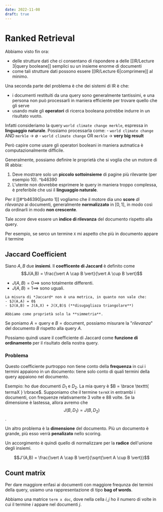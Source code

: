 ```yaml
---
date: 2022-11-08
draft: true
---
```

# Ranked Retrieval
Abbiamo visto fin ora:
- delle strutture dati che ci consentano di rispondere a delle [[IR/Lecture 3|query booleane]] semplici su un insieme enorme di documenti
- come tali strutture dati possono essere [[IR/Lecture 6|comprimere]] al minimo.

Una seconda parte del problema è che dei sistemi di IR è che:
- i documenti restituiti da una query sono generalmente tantissimi, e una persona non può processarli in maniera efficiente per trovare quello che gli serve
- usando male gli **operatori** di ricerca booleana potrebbe indurre in un risultato vuoto.

Infatti consideriamo la query `world climate change merkle`, espressa in **linguaggio naturale**.
Possiamo processarla come:
	- `world climate change` AND `merkle` -> $\emptyset$
	- `world climate change` OR `merkle` -> **very big result**

Però capire come usare gli operatori booleani in maniera autmatica è computazionalmente difficile.

Generalmente, possiamo definire le proprietà che si voglia che un motore di IR abbia:
1. Deve mostrare solo un **piccolo sottoinsieme** di pagine più rilevante (per esempio 10). ^b46390
2. L'utente non dovrebbe esprimere le query in maniera troppo complessa, è preferibile che usi il **linguaggio naturale**.

Per il [[#^b46390|punto 1]] vogliamo che il motore dia uno **score** *di rilevanza* ai documenti, generalmente **normalizzato** in $\left[ 0,1 \right]$, in modo così da ordinarli in modo **non crescente**.

Tale *score* deve essere un **indice di rilevanza** del documento rispetto alla query.

Per esempio, se serco un termine `X` mi aspetto che più in documento appare il termine

## Jaccard Coefficient
Siano $A,B$ due **insiemi**.
Il **coefficente di Jaccard** è definito come $$J(A,B) = \frac{\vert A \cap B \vert}{\vert A \cup B \vert}$$

- $J(A,B) = 0 \implies$ sono totalmente differenti.
- $J(A,B) = 1 \implies$ sono uguali.

```ad-important
La misura di *Jaccard* non è una metrica, in quanto non vale che:
- $J(A,A) = 0$
- $J(A,B) = J(A,X) + J(X,B)$ (**disugagliaza triangolare**)

Abbiamo come proprietà solo la **simmetria**.
```


Se poniamo $A = \text{query}$ e $B = \text{document}$, possiamo misurare la "*rilevanza*" del documento $B$ rispetto alla query $A$.


Possiamo quindi usare il coefficiente di Jaccard come **funzione di ordinamento** per il risultato della nostra query.

### Problema
Questo coefficiente purtroppo non tiene conto della **frequenza** in cui i termini appaiono in un documento: tiene solo conto di quali termini della query appaiono nel documento.

Esempio: ho due documenti $D_1$ e $D_2$. La mia query è $B = \brace \texttt{ termaX } \rbrace$. Supponiamo che il termine `termX` in entrambi i documenti, con frequenze relativamente $3$ volte e $88$ volte.
Se la dimensione è lastessa, allora avremo che $$J(B,D_1) = J(B,D_2)$$.

Un altro problema è la **dimensione** del documento.
Più un documento è grande, più esso verrà **penalizato** nello scoring.

Un accorgimento è quindi quello di normalizzare per la **radice** dell'unione degli insiemi.

$$J'(A,B) = \frac{\vert A \cap B \vert}{\sqrt{\vert A \cup B \vert}}$$

## Count matrix
Per dare maggiore enfasi ai documenti con maggiore frequnza dei termini della query, usiamo una rappresentazione di tipo **bag of words**.

Abbiamo una matrice `term x doc`, dove nella cella $i,j$ ho il numero di volte in cui il termine $i$ appare nel documenti $j$.



